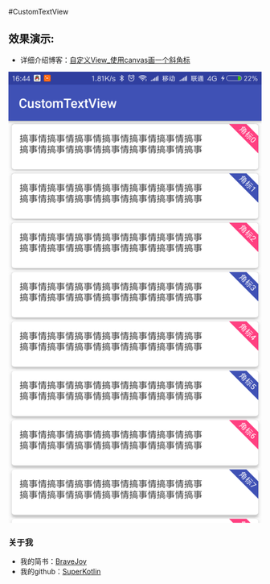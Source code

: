 #CustomTextView
## 效果演示:

 - 详细介绍博客：[自定义View_使用canvas画一个斜角标](https://www.jianshu.com/p/dcece168ae83)

![](/art/CustomTextView.png)

### 关于我
 - 我的简书：[BraveJoy](http://www.jianshu.com/users/c96d2a9d160f/timeline)
 - 我的github：[SuperKotlin](https://github.com/SuperKotlin)